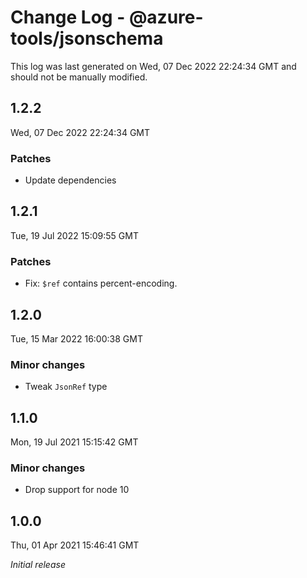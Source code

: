 # Change Log - @azure-tools/jsonschema

This log was last generated on Wed, 07 Dec 2022 22:24:34 GMT and should not be manually modified.

## 1.2.2
Wed, 07 Dec 2022 22:24:34 GMT

### Patches

- Update dependencies

## 1.2.1
Tue, 19 Jul 2022 15:09:55 GMT

### Patches

- Fix: `$ref` contains percent-encoding.

## 1.2.0
Tue, 15 Mar 2022 16:00:38 GMT

### Minor changes

- Tweak `JsonRef` type

## 1.1.0
Mon, 19 Jul 2021 15:15:42 GMT

### Minor changes

- Drop support for node 10

## 1.0.0
Thu, 01 Apr 2021 15:46:41 GMT

_Initial release_

